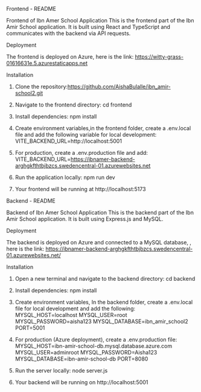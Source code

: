 Frontend - README

Frontend of Ibn Amer School Application
This is the frontend part of the Ibn Amir School application. It is built using React and TypeScript and communicates with the backend via API requests.

Deployment

The frontend is deployed on Azure, here is the link: https://witty-grass-01616631e.5.azurestaticapps.net

Installation

1. Clone the repository:https://github.com/AishaBulalle/ibn_amir-school2.git

2. Navigate to the frontend directory: cd frontend

3. Install dependencies: npm install

4. Create environment variables,in the frontend folder, create a .env.local file and add the following variable for local development: VITE_BACKEND_URL=http://localhost:5001

5. For production, create a .env.production file and add: VITE_BACKEND_URL=https://ibnamer-backend-arghgkfthtbjbzcs.swedencentral-01.azurewebsites.net

6. Run the application locally: npm run dev

7. Your frontend will be running at http://localhost:5173


Backend - README

Backend of Ibn Amer School Application
This is the backend part of the Ibn Amir School application. It is built using Express.js and MySQL.

Deployment

The backend is deployed on Azure and connected to a MySQL database, , here is the link: https://ibnamer-backend-arghgkfthtbjbzcs.swedencentral-01.azurewebsites.net/

Installation

1. Open a new terminal and navigate to the backend directory: cd backend

2. Install dependencies: npm install

3. Create environment variables, In the backend folder, create a .env.local file for local development and add the following:
MYSQL_HOST=localhost
MYSQL_USER=root
MYSQL_PASSWORD=aisha123
MYSQL_DATABASE=ibn_amir_school2
PORT=5001

4. For production (Azure deployment), create a .env.production file:
MYSQL_HOST=ibn-amir-school-db.mysql.database.azure.com
MYSQL_USER=adminroot
MYSQL_PASSWORD=Aisha123
MYSQL_DATABASE=ibn-amir-school-db
PORT=8080

5. Run the server locally: node server.js

6. Your backend will be running on http://localhost:5001


   






